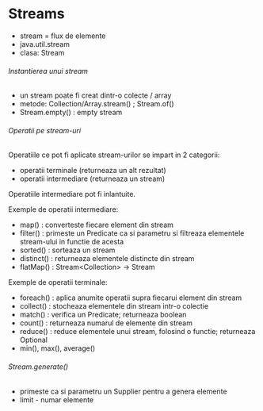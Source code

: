 # Streams

- stream = flux de elemente
- java.util.stream
- clasa: Stream<T>

###### Instantierea unui stream

- un stream poate fi creat dintr-o colecte / array 
- metode: Collection/Array.stream() ; Stream.of()
- Stream.empty() : empty stream

###### Operatii pe stream-uri

Operatiile ce pot fi aplicate stream-urilor se impart in 2 categorii:

- operatii terminale (returneaza un alt rezultat)
- operatii intermediare (returneaza un stream)

Operatiile intermediare pot fi inlantuite.

Exemple de operatii intermediare:
- map() : converteste fiecare element din stream
- filter() : primeste un Predicate ca si parametru si filtreaza 
elementele stream-ului in functie de acesta
- sorted() : sorteaza un stream
- distinct() : returneaza elementele distincte din stream
- flatMap() : Stream<Collection<T>> -> Stream<T>

Exemple de operatii terminale:
- foreach() : aplica anumite operatii supra fiecarui element din stream
- collect() : stocheaza elementele din stream intr-o colectie
- match() : verifica un Predicate; returneaza boolean
- count() : returneaza numarul de elemente din stream
- reduce() : reduce elementele unui stream, folosind o functie; returneaza Optional
- min(), max(), average()

###### Stream.generate()

- primeste ca si parametru un Supplier pentru a genera elemente
- limit - numar elemente